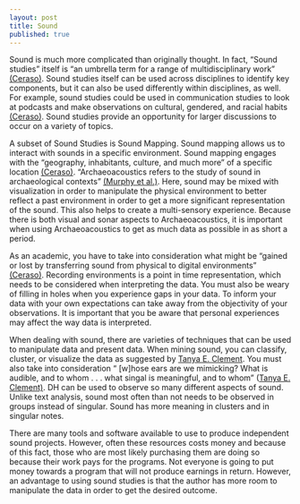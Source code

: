 ```yaml
---
layout: post
title: Sound
published: true
---
```


Sound is much more complicated than originally thought. In fact, “Sound studies” itself is “an umbrella term for a range of multidisciplinary work” [(Ceraso)](https://digitalpedagogy.mla.hcommons.org/keywords/sound/). Sound studies itself can be used across disciplines to identify key components, but it can also be used differently within disciplines, as well. For example, sound studies could be used in communication studies to look at podcasts and make observations on cultural, gendered, and racial habits [(Ceraso)](https://digitalpedagogy.mla.hcommons.org/keywords/sound/). Sound studies provide an opportunity for larger discussions to occur on a variety of topics. 

A subset of Sound Studies is Sound Mapping. Sound mapping allows us to interact with sounds in a specific environment. Sound mapping engages with the “geography, inhabitants, culture, and much more” of a specific location [(Ceraso)](https://digitalpedagogy.mla.hcommons.org/keywords/sound/). 
“Archaeoacoustics refers to the study of sound in archaeological contexts” [(Murphy et al.)]( http://intarch.ac.uk/journal/issue44/12/index.html). Here, sound may be mixed with visualization in order to manipulate the physical environment to better reflect a past environment in order to get a more significant representation of the sound. This also helps to create a multi-sensory experience. Because there is both visual and sonar aspects to Archaeoacoustics, it is important when using Archaeoacoustics to get as much data as possible in as short a period. 

As an academic, you have to take into consideration what might be “gained or lost by transferring sound from physical to digital environments” [(Ceraso)](https://digitalpedagogy.mla.hcommons.org/keywords/sound/). Recording environments is a point in time representation, which needs to be considered when interpreting the data. You must also be weary of filling in holes when you experience gaps in your data. To inform your data with your own expectations can take away from the objectivity of your observations. It is important that you be aware that personal experiences may affect the way data is interpreted.  

When dealing with sound, there are varieties of techniques that can be used to manipulate data and present data. 
When mining sound, you can classify, cluster, or visualize the data as suggested by [Tanya E. Clement]( http://dhdebates.gc.cuny.edu/debates/text/96). You must also take into consideration “ [w]hose ears are we mimicking? What is audible, and to whom . . . what singal is meaningful, and to whom” ([Tanya E. Clement)]( http://dhdebates.gc.cuny.edu/debates/text/96). DH can be used to observe so many different aspects of sound. Unlike text analysis, sound most often than not needs to be observed in groups instead of singular. Sound has more meaning in clusters and in singular notes.

There are many tools and software available to use to produce independent sound projects. However, often these resources costs money and because of this fact, those who are most likely purchasing them are doing so because their work pays for the programs. Not everyone is going to put money towards a program that will not produce earnings in return. However, an advantage to using sound studies is that the author has more room to manipulate the data in order to get the desired outcome. 
